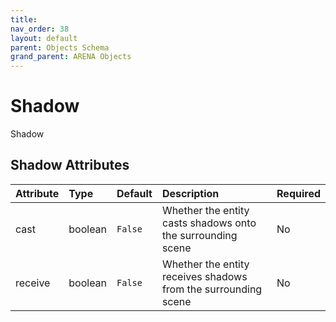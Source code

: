 ```yaml
---
title: 
nav_order: 38
layout: default
parent: Objects Schema
grand_parent: ARENA Objects
---
```



Shadow
======


Shadow

Shadow Attributes
------------------

|Attribute|Type|Default|Description|Required|
| :--- | :--- | :--- | :--- | :--- |
|cast|boolean|```False```|Whether the entity casts shadows onto the surrounding scene|No|
|receive|boolean|```False```|Whether the entity receives shadows from the surrounding scene|No|
